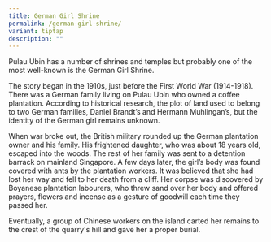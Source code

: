 ```yaml
---
title: German Girl Shrine
permalink: /german-girl-shrine/
variant: tiptap
description: ""
---
```

<p>Pulau Ubin has a number of shrines and temples but probably one of the
most well-known is the German Girl Shrine.</p>
<p>The story began in the 1910s, just before the First World War (1914-1918).
There was a German family living on Pulau Ubin who owned a coffee plantation.
According to historical research, the plot of land used to belong to two
German families, Daniel Brandt’s and Hermann Muhlingan’s, but the identity
of the German girl remains unknown.</p>
<p>When war broke out, the British military rounded up the German plantation
owner and his family. His frightened daughter, who was about 18 years old,
escaped into the woods. The rest of her family was sent to a detention
barrack on mainland Singapore. A few days later, the girl’s body was found
covered with ants by the plantation workers.&nbsp;It was believed that
she had lost her way and&nbsp;fell to her death from a cliff. Her corpse
was discovered by Boyanese plantation labourers, who threw sand over her
body and offered prayers, flowers and incense as a gesture of goodwill
each time they passed her.&nbsp;</p>
<p>Eventually, a group of Chinese workers on the island carted her remains
to the crest of the quarry's hill and gave her a proper burial.</p>